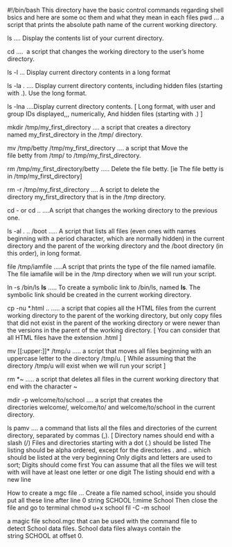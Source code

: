 #!/bin/bash
This directory have the basic control commands regarding shell bsics and here are some oc them and what they mean in each files 
pwd ... a script that prints the absolute path name of the current working directory.

ls  .... Display the contents list of your current directory.

cd ....  a script that changes the working directory to the user’s home directory.

ls -l  ... Display current directory contents in a long format

ls -la . .... Display current directory contents, including hidden files (starting with .). Use the long format.

ls -lna  ....Display current directory contents. [ Long format, with user and group IDs displayed,,, numerically, And hidden files (starting with .) ]

mkdir /tmp/my_first_directory  .... a script that creates a directory named my_first_directory in the /tmp/ directory.

mv /tmp/betty /tmp/my_first_directory .... a script that Move the file betty from /tmp/ to /tmp/my_first_directory.

rm /tmp/my_first_directory/betty ..... Delete the file betty. [ie The file betty is in /tmp/my_first_directory]

rm -r /tmp/my_first_directory  .... A script to delete the directory my_first_directory that is in the /tmp directory.

cd - or cd ..   ....A script that changes the working directory to the previous one.

ls -al . .. /boot ..... A script that lists all files (even ones with names beginning with a period character, which are normally hidden) in the current directory and the parent of the working directory and the /boot directory (in this order), in long format.

file /tmp/iamfile   .....A script that prints the type of the file named iamafile. The file iamafile will be in the /tmp directory when we will run your script.

ln -s /bin/ls __ls__ ..... To create a symbolic link to /bin/ls, named __ls__. The symbolic link should be created in the current working directory.

cp -nu *.html ..  ..... a script that copies all the HTML files from the current working directory to the parent of the working directory, but only copy files that did not exist in the parent of the working directory or were newer than the versions in the parent of the working directory. [ You can consider that all HTML files have the extension .html ]


mv [[:upper:]]* /tmp/u  ..... a script that moves all files beginning with an uppercase letter to the directory /tmp/u. [ While assuming that the directory /tmp/u will exist when we will run your script ]


rm *~  ..... a script that deletes all files in the current working directory that end with the character ~

mdir -p welcome/to/school   .... a script that creates the directories welcome/, welcome/to/ and welcome/to/school in the current directory.


ls pamv  .... a command that lists all the files and directories of the current directory, separated by commas (,).
[ Directory names should end with a slash (/)
        Files and directories starting with a dot (.) should be listed
        The listing should be alpha ordered, except for the directories . and .. which should be listed at the very beginning
        Only digits and letters are used to sort; Digits should come first
        You can assume that all the files we will test with will have at least one letter or one digit
       The listing should end with a new line



How to create a mgc file ... 
Create a file named school, inside you should put all these  line after line
0 string SCHOOL
!:mime School
Then close the file and go to terminal
chmod u+x school
fil -C -m school

a magic file school.mgc that can be used with the command file to detect School data files. School data files always contain the string SCHOOL at offset 0.


